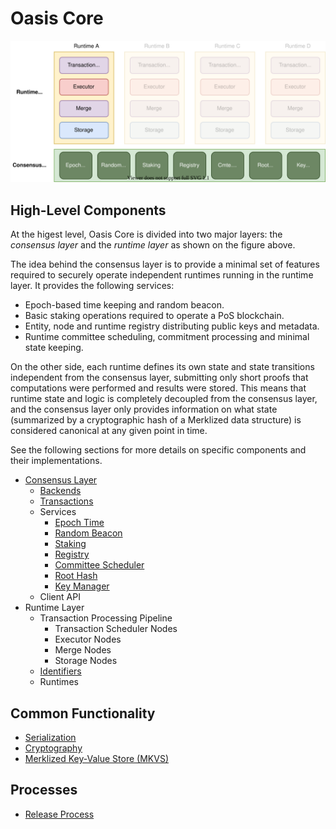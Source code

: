 # Oasis Core

![Architecture](images/oasis-core-high-level.svg)

## High-Level Components

At the higest level, Oasis Core is divided into two major layers: the _consensus
layer_ and the _runtime layer_ as shown on the figure above.

The idea behind the consensus layer is to provide a minimal set of features
required to securely operate independent runtimes running in the runtime layer.
It provides the following services:

* Epoch-based time keeping and random beacon.
* Basic staking operations required to operate a PoS blockchain.
* Entity, node and runtime registry distributing public keys and metadata.
* Runtime committee scheduling, commitment processing and minimal state keeping.

On the other side, each runtime defines its own state and state transitions
independent from the consensus layer, submitting only short proofs that
computations were performed and results were stored. This means that runtime
state and logic is completely decoupled from the consensus layer, and the
consensus layer only provides information on what state (summarized by a
cryptographic hash of a Merklized data structure) is considered canonical at any
given point in time.

See the following sections for more details on specific components and their
implementations.

* [Consensus Layer](consensus/backends.md)
  * [Backends](consensus/backends.md)
  * [Transactions](consensus/transactions.md)
  * Services
    * [Epoch Time](consensus/epochtime.md)
    * [Random Beacon](consensus/beacon.md)
    * [Staking](consensus/staking.md)
    * [Registry](consensus/registry.md)
    * [Committee Scheduler](consensus/scheduler.md)
    * [Root Hash](consensus/roothash.md)
    * [Key Manager](consensus/keymanager.md)
  * Client API
* Runtime Layer
  * Transaction Processing Pipeline
    * Transaction Scheduler Nodes
    * Executor Nodes
    * Merge Nodes
    * Storage Nodes
  * [Identifiers](runtime/identifiers.md)
  * Runtimes

## Common Functionality

* [Serialization](encoding.md)
* [Cryptography](crypto.md)
* [Merklized Key-Value Store (MKVS)](mkvs.md)

## Processes

* [Release Process](release-process.md)
